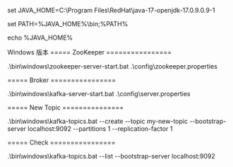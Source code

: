 set JAVA_HOME=C:\Program Files\RedHat\java-17-openjdk-17.0.9.0.9-1

set PATH=%JAVA_HOME%\bin;%PATH%

echo %JAVA_HOME%

Windows 版本
===== ZooKeeper ================

.\bin\windows\zookeeper-server-start.bat .\config\zookeeper.properties

===== Broker ================

.\bin\windows\kafka-server-start.bat .\config\server.properties

===== New Topic ===============

.\bin\windows\kafka-topics.bat --create --topic my-new-topic --bootstrap-server localhost:9092 --partitions 1 --replication-factor 1

===== Check ================

.\bin\windows\kafka-topics.bat --list --bootstrap-server localhost:9092
